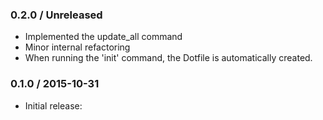 ### 0.2.0 / Unreleased
* Implemented the update_all command
* Minor internal refactoring
* When running the 'init' command, the Dotfile is automatically created. 

### 0.1.0 / 2015-10-31
* Initial release:

